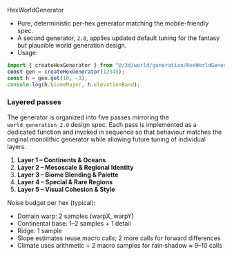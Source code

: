 HexWorldGenerator

- Pure, deterministic per-hex generator matching the mobile-friendly spec.
- A second generator, `2.0`, applies updated default tuning for the fantasy
  but plausible world generation design.
- Usage:

```js
import { createHexGenerator } from "@/3d/world/generation/HexWorldGenerator.js";
const gen = createHexGenerator(12345);
const h = gen.get(10, -3);
console.log(h.biomeMajor, h.elevationBand);
```

### Layered passes

The generator is organized into five passes mirroring the `world_generation_2.0`
design spec. Each pass is implemented as a dedicated function and invoked in
sequence so that behaviour matches the original monolithic generator while
allowing future tuning of individual layers.

1. **Layer 1 – Continents & Oceans**
2. **Layer 2 – Mesoscale & Regional Identity**
3. **Layer 3 – Biome Blending & Palette**
4. **Layer 4 – Special & Rare Regions**
5. **Layer 5 – Visual Cohesion & Style**

Noise budget per hex (typical):

- Domain warp: 2 samples (warpX, warpY)
- Continental base: 1–2 samples + 1 detail
- Ridge: 1 sample
- Slope estimates reuse macro calls; 2 more calls for forward differences
- Climate uses arithmetic + 2 macro samples for rain‑shadow
  ≈ 9–10 calls
